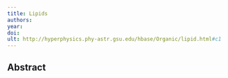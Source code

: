 ```yaml
---
title: Lipids
authors: 
year: 
doi: 
ult: http://hyperphysics.phy-astr.gsu.edu/hbase/Organic/lipid.html#c1
---
```

## Abstract

